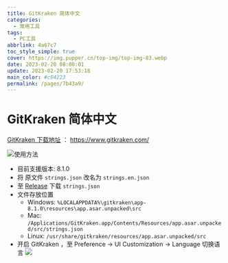 ```yaml
---
title: GitKraken 简体中文
categories: 
  - 常用工具
tags: 
  - PC工具
abbrlink: 4a67c7
toc_style_simple: true
cover: https://img.pupper.cn/top-img/top-img-83.webp
date: 2023-02-20 08:00:01
update: 2023-02-20 17:53:18
main_color: #c04223
permalink: /pages/7b43a9/
---
```

# GitKraken 简体中文

[GitKraken 下载地址](https://www.gitkraken.com/) ： https://www.gitkraken.com/

![](https://img.pupper.cn/img/20220726113213.png)使用方法

-   目前支援版本: 8.1.0
-   将 原文件 `strings.json` 改名为 `strings.en.json`
-   至 [Release](https://github.com/Pupper0601/GitKraken-zh-cn/releases/tag/中文补丁) 下载 `strings.json`
-   文件存放位置
    -   Windows: `%LOCALAPPDATA%\gitkraken\app-8.1.0\resources\app.asar.unpacked\src`
    -   Mac: `/Applications/GitKraken.app/Contents/Resources/app.asar.unpacked/src/strings.json`
    -   Linux: `/usr/share/gitkraken/resources/app.asar.unpacked/src`
-   开启 GitKraken ，至 Preference -> UI Customization -> Language 切换语言
![](https://img.pupper.cn/img/20220726113238.png)
